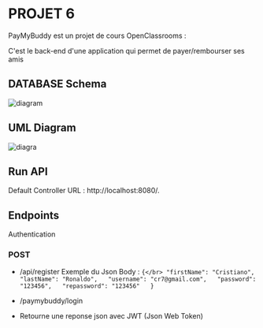 # PROJET 6

PayMyBuddy est un projet de cours OpenClassrooms :

C'est le back-end d'une application qui permet de payer/rembourser ses amis


## DATABASE Schema

![diagram](https://user-images.githubusercontent.com/33994110/129045435-8f0952ff-b9f9-4b56-90e8-fdf5e25da054.png)

## UML Diagram

![diagra](https://user-images.githubusercontent.com/33994110/129046060-3153c03f-e0ad-446f-a9d5-5b7a81961eb8.png)


## Run API

Default Controller URL : http://localhost:8080/.

## Endpoints

Authentication

### POST

* /api/register
Exemple du Json Body :
`{</br>
    "firstName": "Cristiano",  
    "lastName": "Ronaldo",  
    "username": "cr7@gmail.com",  
    "password": "123456",  
    "repassword": "123456"  
}`

* /paymybuddy/login
- Retourne une reponse json avec JWT (Json Web Token)

